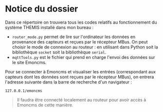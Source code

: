 # Notice du dossier 

Dans ce répertoire on trouvera tous les codes relatifs au fonctionnement du système THEMIS installé dans mon bureau :

* `router_mode.py` permet de lire sur l'ordinateur les données en provenance des capteurs et reçues par le récepteur MBus. On peut choisir le mode 
de connexion au routeur : en utilisant dans Python soit la bibliothèque `socket` soit la bibliothèque `serial`.
* `mqttTools.py` est le fichier qui prend en charge l'envoi des données sur le site Emoncms.  

Pour se connecter à Emoncms et visualiser les entrées (correspondant aux capteurs dont les données sont reçues par le récepteur MBus), on entrera l'adresse 
suivante dans la barre de recherche d'un navigateur : 

```
127.0.0.1/emoncms
```

> Il faudra être connecté localement au routeur pour avoir accès à Emoncms de cette manière. 
